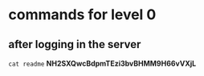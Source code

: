 # commands for level 0
## after logging in the server
```cat readme```
**NH2SXQwcBdpmTEzi3bvBHMM9H66vVXjL**
